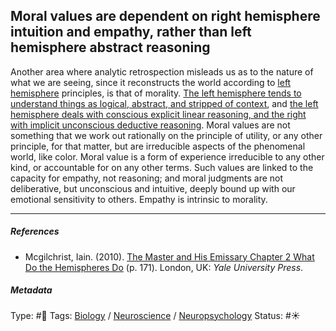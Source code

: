 ## Moral values are dependent on right hemisphere intuition and empathy, rather than left hemisphere abstract reasoning

Another area where analytic retrospection misleads us as to the nature of what we are seeing, since it reconstructs the world according to [left hemisphere](Left%20hemisphere.md) principles, is that of morality. [The left hemisphere tends to understand things as logical, abstract, and stripped of context](The%20left%20hemisphere%20tends%20to%20understand%20things%20as%20logical,%20abstract,%20and%20stripped%20of%20context.md), and [the left hemisphere deals with conscious explicit linear reasoning, and the right with implicit unconscious deductive reasoning](The%20left%20hemisphere%20deals%20with%20conscious%20explicit%20linear%20reasoning,%20and%20the%20right%20with%20implicit%20unconscious%20deductive%20reasoning.md). Moral values are not something that we work out rationally on the principle of utility, or any other principle, for that matter, but are irreducible aspects of the phenomenal world, like color. Moral value is a form of experience irreducible to any other kind, or accountable for on any other terms. Such values are linked to the capacity for empathy, not reasoning; and moral judgments are not deliberative, but unconscious and intuitive, deeply bound up with our emotional sensitivity to others. Empathy is intrinsic to morality.

---

##### References

* Mcgilchrist, Iain. (2010). [The Master and His Emissary Chapter 2 What Do the Hemispheres Do](The%20Master%20and%20His%20Emissary%20Chapter%202%20What%20Do%20the%20Hemispheres%20Do.md) (p. 171). London, UK: *Yale University Press*.

##### Metadata

Type: #🔴 
Tags: [Biology]() / [Neuroscience](Neuroscience.md) / [Neuropsychology](Neuropsychology.md)
Status: #☀️ 
